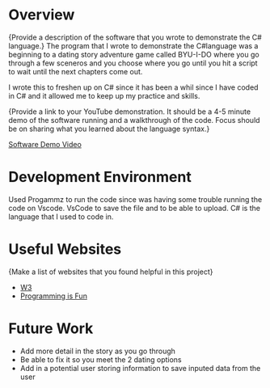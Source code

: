 # Overview

{Provide a description of the software that you wrote to demonstrate the C# language.}
The program that I wrote to demonstrate the C#language was a beginning to a dating story adventure game called BYU-I-DO where you go through a few sceneros and you choose where you go until you hit a script to wait until the next chapters come out.

I wrote this to freshen up on C# since it has been a whil since I have coded in C# and it allowed me to keep up my practice and skills.

{Provide a link to your YouTube demonstration. It should be a 4-5 minute demo of the software running and a walkthrough of the code. Focus should be on sharing what you learned about the language syntax.}

[Software Demo Video](http://youtube.link.goes.here)

# Development Environment

Used Progammz to run the code since was having some trouble running the code on Vscode. VsCode to save the file and to be able to upload. C# is the language that I used to code in.

# Useful Websites

{Make a list of websites that you found helpful in this project}

- [W3](https://www.w3schools.com/cs/index.php)
- [Programming is Fun](https://programmingisfun.com/learn/c-sharp-adventure-game/)

# Future Work

- Add more detail in the story as you go through
- Be able to fix it so you meet the 2 dating options
- Add in a potential user storing information to save inputed data from the user